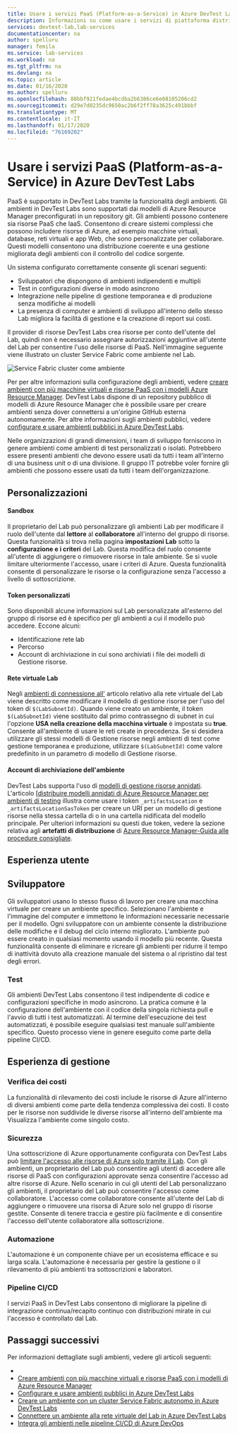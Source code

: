 ```yaml
---
title: Usare i servizi PaaS (Platform-as-a-Service) in Azure DevTest Labs
description: Informazioni su come usare i servizi di piattaforma distribuita come servizio (Pass) in Azure DevTest Labs.
services: devtest-lab,lab-services
documentationcenter: na
author: spelluru
manager: femila
ms.service: lab-services
ms.workload: na
ms.tgt_pltfrm: na
ms.devlang: na
ms.topic: article
ms.date: 01/16/2020
ms.author: spelluru
ms.openlocfilehash: 88bbf921fedae4bcdba2b6386ce6e08105206cd2
ms.sourcegitcommit: d29e7d0235dc9650ac2b6f2ff78a3625c491bbbf
ms.translationtype: MT
ms.contentlocale: it-IT
ms.lasthandoff: 01/17/2020
ms.locfileid: "76169202"
---
```

# <a name="use-platform-as-a-service-paas-services-in-azure-devtest-labs"></a>Usare i servizi PaaS (Platform-as-a-Service) in Azure DevTest Labs
PaaS è supportato in DevTest Labs tramite la funzionalità degli ambienti. Gli ambienti in DevTest Labs sono supportati dai modelli di Azure Resource Manager preconfigurati in un repository git. Gli ambienti possono contenere sia risorse PaaS che IaaS. Consentono di creare sistemi complessi che possono includere risorse di Azure, ad esempio macchine virtuali, database, reti virtuali e app Web, che sono personalizzate per collaborare. Questi modelli consentono una distribuzione coerente e una gestione migliorata degli ambienti con il controllo del codice sorgente. 

Un sistema configurato correttamente consente gli scenari seguenti: 

- Sviluppatori che dispongono di ambienti indipendenti e multipli
- Test in configurazioni diverse in modo asincrono
- Integrazione nelle pipeline di gestione temporanea e di produzione senza modifiche ai modelli
- La presenza di computer e ambienti di sviluppo all'interno dello stesso Lab migliora la facilità di gestione e la creazione di report sui costi.  

Il provider di risorse DevTest Labs crea risorse per conto dell'utente del Lab, quindi non è necessario assegnare autorizzazioni aggiuntive all'utente del Lab per consentire l'uso delle risorse di PaaS. Nell'immagine seguente viene illustrato un cluster Service Fabric come ambiente nel Lab.

![Service Fabric cluster come ambiente](./media/create-environment-service-fabric-cluster/cluster-created.png)

Per per altre informazioni sulla configurazione degli ambienti, vedere [creare ambienti con più macchine virtuali e risorse PaaS con i modelli Azure Resource Manager](devtest-lab-create-environment-from-arm.md). DevTest Labs dispone di un repository pubblico di modelli di Azure Resource Manager che è possibile usare per creare ambienti senza dover connettersi a un'origine GitHub esterna autonomamente. Per altre informazioni sugli ambienti pubblici, vedere [configurare e usare ambienti pubblici in Azure DevTest Labs](devtest-lab-configure-use-public-environments.md).

Nelle organizzazioni di grandi dimensioni, i team di sviluppo forniscono in genere ambienti come ambienti di test personalizzati o isolati. Potrebbero essere presenti ambienti che devono essere usati da tutti i team all'interno di una business unit o di una divisione. Il gruppo IT potrebbe voler fornire gli ambienti che possono essere usati da tutti i team dell'organizzazione.  

## <a name="customizations"></a>Personalizzazioni

#### <a name="sandbox"></a>Sandbox 
Il proprietario del Lab può personalizzare gli ambienti Lab per modificare il ruolo dell'utente dal **lettore** al **collaboratore** all'interno del gruppo di risorse. Questa funzionalità si trova nella pagina **impostazioni Lab** sotto la **configurazione e i criteri** del Lab. Questa modifica del ruolo consente all'utente di aggiungere o rimuovere risorse in tale ambiente. Se si vuole limitare ulteriormente l'accesso, usare i criteri di Azure. Questa funzionalità consente di personalizzare le risorse o la configurazione senza l'accesso a livello di sottoscrizione.

#### <a name="custom-tokens"></a>Token personalizzati
Sono disponibili alcune informazioni sul Lab personalizzate all'esterno del gruppo di risorse ed è specifico per gli ambienti a cui il modello può accedere. Eccone alcuni: 

- Identificazione rete lab
- Percorso
- Account di archiviazione in cui sono archiviati i file dei modelli di Gestione risorse. 
 
#### <a name="lab-virtual-network"></a>Rete virtuale Lab
Negli [ambienti di connessione all'](connect-environment-lab-virtual-network.md) articolo relativo alla rete virtuale del Lab viene descritto come modificare il modello di gestione risorse per l'uso del token di `$(LabSubnetId)`. Quando viene creato un ambiente, il token `$(LabSubnetId)` viene sostituito dal primo contrassegno di subnet in cui l'opzione **USA nella creazione della macchina virtuale** è impostata su **true**. Consente all'ambiente di usare le reti create in precedenza. Se si desidera utilizzare gli stessi modelli di Gestione risorse negli ambienti di test come gestione temporanea e produzione, utilizzare `$(LabSubnetId)` come valore predefinito in un parametro di modello di Gestione risorse. 

#### <a name="environment-storage-account"></a>Account di archiviazione dell'ambiente
DevTest Labs supporta l'uso di [modelli di gestione risorse annidati](../azure-resource-manager/templates/linked-templates.md). L'articolo [[distribuire modelli annidati di Azure Resource Manager per ambienti di testing](deploy-nested-template-environments.md) illustra come usare i token `_artifactsLocation` e `_artifactsLocationSasToken` per creare un URI per un modello di gestione risorse nella stessa cartella di o in una cartella nidificata del modello principale. Per ulteriori informazioni su questi due token, vedere la sezione relativa agli **artefatti di distribuzione** di [Azure Resource Manager-Guida alle procedure consigliate](https://github.com/Azure/azure-quickstart-templates/blob/master/1-CONTRIBUTION-GUIDE/best-practices.md).

## <a name="user-experience"></a>Esperienza utente

## <a name="developer"></a>Sviluppatore
Gli sviluppatori usano lo stesso flusso di lavoro per creare una macchina virtuale per creare un ambiente specifico. Selezionano l'ambiente e l'immagine del computer e immettono le informazioni necessarie necessarie per il modello. Ogni sviluppatore con un ambiente consente la distribuzione delle modifiche e il debug del ciclo interno migliorato. L'ambiente può essere creato in qualsiasi momento usando il modello più recente.  Questa funzionalità consente di eliminare e ricreare gli ambienti per ridurre il tempo di inattività dovuto alla creazione manuale del sistema o al ripristino dal test degli errori.  

### <a name="testing"></a>Test
Gli ambienti DevTest Labs consentono il test indipendente di codice e configurazioni specifiche in modo asincrono. La pratica comune è la configurazione dell'ambiente con il codice della singola richiesta pull e l'avvio di tutti i test automatizzati. Al termine dell'esecuzione dei test automatizzati, è possibile eseguire qualsiasi test manuale sull'ambiente specifico. Questo processo viene in genere eseguito come parte della pipeline CI/CD. 

## <a name="management-experience"></a>Esperienza di gestione

### <a name="cost-tracking"></a>Verifica dei costi
La funzionalità di rilevamento dei costi include le risorse di Azure all'interno di diversi ambienti come parte della tendenza complessiva dei costi. Il costo per le risorse non suddivide le diverse risorse all'interno dell'ambiente ma Visualizza l'ambiente come singolo costo.

### <a name="security"></a>Sicurezza
Una sottoscrizione di Azure opportunamente configurata con DevTest Labs può [limitare l'accesso alle risorse di Azure solo tramite il Lab](devtest-lab-add-devtest-user.md). Con gli ambienti, un proprietario del Lab può consentire agli utenti di accedere alle risorse di PaaS con configurazioni approvate senza consentire l'accesso ad altre risorse di Azure. Nello scenario in cui gli utenti del Lab personalizzano gli ambienti, il proprietario del Lab può consentire l'accesso come collaboratore. L'accesso come collaboratore consente all'utente del Lab di aggiungere o rimuovere una risorsa di Azure solo nel gruppo di risorse gestite. Consente di tenere traccia e gestire più facilmente e di consentire l'accesso dell'utente collaboratore alla sottoscrizione.

### <a name="automation"></a>Automazione
L'automazione è un componente chiave per un ecosistema efficace e su larga scala. L'automazione è necessaria per gestire la gestione o il rilevamento di più ambienti tra sottoscrizioni e laboratori.

### <a name="cicd-pipeline"></a>Pipeline CI/CD
I servizi PaaS in DevTest Labs consentono di migliorare la pipeline di integrazione continua/recapito continuo con distribuzioni mirate in cui l'accesso è controllato dal Lab.

## <a name="next-steps"></a>Passaggi successivi
Per informazioni dettagliate sugli ambienti, vedere gli articoli seguenti: 

- 
- [Creare ambienti con più macchine virtuali e risorse PaaS con i modelli di Azure Resource Manager](devtest-lab-create-environment-from-arm.md)
- [Configurare e usare ambienti pubblici in Azure DevTest Labs](devtest-lab-configure-use-public-environments.md)
- [Creare un ambiente con un cluster Service Fabric autonomo in Azure DevTest Labs](create-environment-service-fabric-cluster.md)
- [Connettere un ambiente alla rete virtuale del Lab in Azure DevTest Labs](connect-environment-lab-virtual-network.md)
- [Integra gli ambienti nelle pipeline CI/CD di Azure DevOps](integrate-environments-devops-pipeline.md)
 





